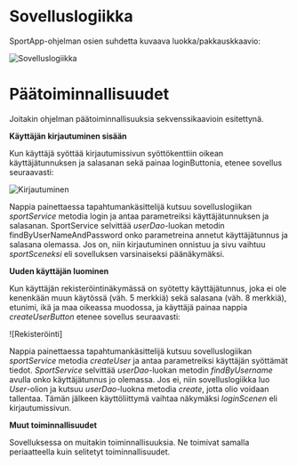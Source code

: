 # Sovelluslogiikka

SportApp-ohjelman osien suhdetta kuvaava luokka/pakkauskkaavio:

![Sovelluslogiikka](https://github.com/sronja/ot-harjoitustyo/blob/main/dokumentaatio/kuvat/sovelluslogiikka.png)

# Päätoiminnallisuudet

Joitakin ohjelman päätoiminnallisuuksia sekvenssikaavioin esitettynä.

**Käyttäjän kirjautuminen sisään**

Kun käyttäjä syöttää kirjautumissivun syöttökenttiin oikean käyttäjätunnuksen ja salasanan sekä painaa loginButtonia, etenee sovellus seuraavasti: 

![Kirjautuminen](https://github.com/sronja/ot-harjoitustyo/blob/main/dokumentaatio/kuvat/loggingIn.png)

Nappia painettaessa tapahtumankäsittelijä kutsuu sovelluslogiikan *sportService* metodia login ja antaa parametreiksi käyttäjätunnuksen ja salasanan.
SportService selvittää *userDao*-luokan metodin findByUserNameAndPassword onko parametreina annetut käyttäjätunnus ja salasana olemassa. 
Jos on, niin kirjautuminen onnistuu ja sivu vaihtuu *sportSceneksi* eli sovelluksen varsinaiseksi päänäkymäksi.

**Uuden käyttäjän luominen**

Kun käyttäjän rekisteröintinäkymässä on syötetty käyttäjätunnus, joka ei ole kenenkään muun käytössä (väh. 5 merkkiä) sekä salasana (väh. 8 merkkiä), etunimi, ikä ja maa oikeassa muodossa, ja käyttäjä painaa nappia *createUserButton* etenee sovellus seuraavasti:

![Rekisteröinti]

Nappia painettaessa tapahtumankäsittelijä kutsuu sovelluslogiikan *sportService* metodia *createUser* ja antaa parametreiksi käyttäjän syöttämät tiedot. 
*SportService* selvittää *userDao*-luokan metodin *findByUsername* avulla onko käyttäjätunnus jo olemassa. Jos ei, niin sovelluslogiikka luo *User*-olion ja kutsuu *userDao*-luokna metodia *create*, jotta olio voidaan tallentaa.
Tämän jälkeen käyttöliittymä vaihtaa näkymäksi *loginScenen* eli kirjautumissivun.

**Muut toiminnallisuudet**

Sovelluksessa on muitakin toiminnallisuuksia. Ne toimivat samalla periaatteella kuin selitetyt toiminnallisuudet.

